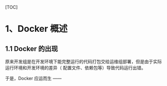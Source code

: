 [TOC]

# 1、Docker 概述

## 1.1 Docker 的出现

原来开发组是在开发环境下能完整运行的代码打包交给运维组部署，但是由于实际运行环境和开发环境的差异（ 配置文件、依赖包等）导致代码运行出错。

于是，Docker 应运而生 —— 